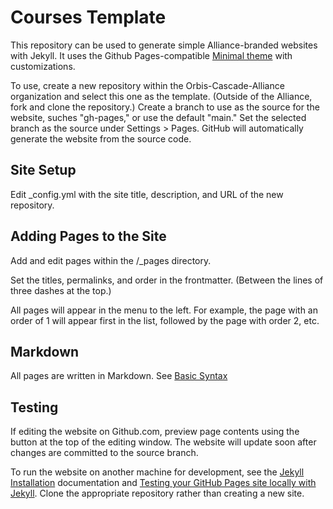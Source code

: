 # Courses Template
This repository can be used to generate simple Alliance-branded websites with Jekyll. It uses the Github Pages-compatible [Minimal theme](https://github.com/pages-themes/minimal/) with customizations.

To use, create a new repository within the Orbis-Cascade-Alliance organization and select this one as the template. (Outside of the Alliance, fork and clone the repository.) Create a branch to use as the source for the website, suches "gh-pages," or use the default "main." Set the selected branch as the source under Settings > Pages. GitHub will automatically generate the website from the source code.

## Site Setup

Edit _config.yml with the site title, description, and URL of the new repository.

## Adding Pages to the Site

Add and edit pages within the /_pages directory.

Set the titles, permalinks, and order in the frontmatter. (Between the lines of three dashes at the top.)

All pages will appear in the menu to the left. For example, the page with an order of 1 will appear first in the list, followed by the page with order 2, etc.

## Markdown

All pages are written in Markdown. See [Basic Syntax](https://www.markdownguide.org/basic-syntax/)

## Testing

If editing the website on Github.com, preview page contents using the button at the top of the editing window. The website will update soon after changes are committed to the source branch.

To run the website on another machine for development, see the [Jekyll Installation](https://jekyllrb.com/docs/installation/) documentation and [Testing your GitHub Pages site locally with Jekyll](https://docs.github.com/en/pages/setting-up-a-github-pages-site-with-jekyll/testing-your-github-pages-site-locally-with-jekyll). Clone the appropriate repository rather than creating a new site.
